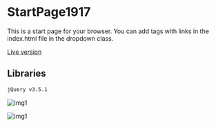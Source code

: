 # StartPage1917
This is a start page for your browser. You can add tags with links in the index.html file in the dropdown class.

[Live version](https://jivich.github.io/StartPage1917/MyStartPage/)

##  Libraries

```bash
jQuery v3.5.1
```

![img1](https://i.imgur.com/5jbGtYL.jpg)

![img1](https://i.imgur.com/T4Yjp1l.jpg)
